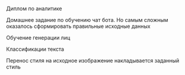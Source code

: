 Диплом по аналитике



Домашнее задание по обучению чат бота. Но самым сложным оказалось сформировать правильные исходные данных


Обучение генерации лиц


Классификации текста


Перенос стиля на исходное изображение накладывается заданный стиль
